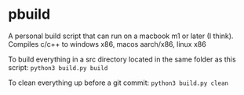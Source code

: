 # pbuild
A personal build script that can run on a macbook m1 or later (I think).
Compiles c/c++ to windows x86, macos aarch/x86, linux x86

To build everything in a src directory located in the same folder as this script:
`python3 build.py build`

To clean everything up before a git commit:
`python3 build.py clean`
